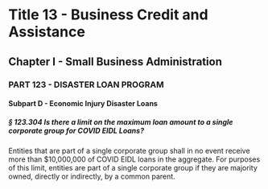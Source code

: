 
# Title 13 - Business Credit and Assistance
## Chapter I - Small Business Administration
### PART 123 - DISASTER LOAN PROGRAM
#### Subpart D - Economic Injury Disaster Loans
##### § 123.304 Is there a limit on the maximum loan amount to a single corporate group for COVID EIDL Loans?

Entities that are part of a single corporate group shall in no event receive more than $10,000,000 of COVID EIDL loans in the aggregate. For purposes of this limit, entities are part of a single corporate group if they are majority owned, directly or indirectly, by a common parent.
